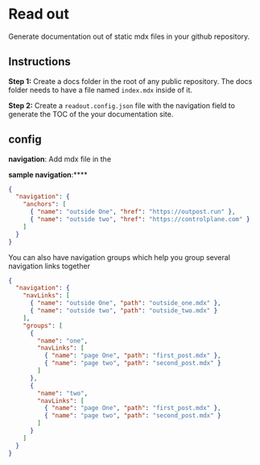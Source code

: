 # Read out

Generate documentation out of static mdx files in your github repository.

## Instructions

**Step 1:** Create a docs folder in the root of any public repository. The docs folder needs to have a file named `index.mdx` inside of it.

**Step 2:** Create a `readout.config.json` file with the navigation field to generate the
TOC of the your documentation site.

## config

**navigation**:
Add mdx file in the

**sample navigation**:\*\*\*\*

```json
{
  "navigation": {
    "anchors": [
      { "name": "outside One", "href": "https://outpost.run" },
      { "name": "outside two", "href": "https://controlplane.com" }
    ]
  }
}
```

You can also have navigation groups which help you group several navigation links together

```json
{
  "navigation": {
    "navLinks": [
      { "name": "outside One", "path": "outside_one.mdx" },
      { "name": "outside two", "path": "outside_two.mdx" }
    ],
    "groups": [
      {
        "name": "one",
        "navLinks": [
          { "name": "page One", "path": "first_post.mdx" },
          { "name": "page two", "path": "second_post.mdx" }
        ]
      },
      {
        "name": "two",
        "navLinks": [
          { "name": "page One", "path": "first_post.mdx" },
          { "name": "page two", "path": "second_post.mdx" }
        ]
      }
    ]
  }
}
```
